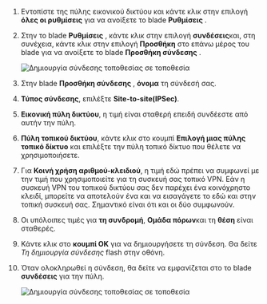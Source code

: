 1. Εντοπίστε της πύλης εικονικού δικτύου και κάντε κλικ στην επιλογή **όλες οι ρυθμίσεις** για να ανοίξετε το blade **Ρυθμίσεις** .

2. Στην το blade **Ρυθμίσεις** , κάντε κλικ στην επιλογή **συνδέσεις**και, στη συνέχεια, κάντε κλικ στην επιλογή **Προσθήκη** στο επάνω μέρος του blade για να ανοίξετε το blade **Προσθήκη σύνδεσης** .

    ![Δημιουργία σύνδεσης τοποθεσίας σε τοποθεσία](./media/vpn-gateway-add-site-to-site-connection-rm-portal-include/addconnection250.png)

3. Στην blade **Προσθήκη σύνδεσης** , **όνομα** τη σύνδεσή σας. 

4. **Τύπος σύνδεσης**, επιλέξτε **Site-to-site(IPSec)**.

5. **Εικονική πύλη δικτύου**, η τιμή είναι σταθερή επειδή συνδέεστε από αυτήν την πύλη.

6. **Πύλη τοπικού δικτύου**, κάντε κλικ στο κουμπί **Επιλογή μιας πύλης τοπικό δίκτυο** και επιλέξτε την πύλη τοπικό δίκτυο που θέλετε να χρησιμοποιήσετε. 

7. Για **Κοινή χρήση αριθμού-κλειδιού**, η τιμή εδώ πρέπει να συμφωνεί με την τιμή που χρησιμοποιείτε για τη συσκευή σας τοπικό VPN. Εάν η συσκευή VPN του τοπικού δικτύου σας δεν παρέχει ένα κοινόχρηστο κλειδί, μπορείτε να αποτελούν ένα και να εισαγάγετε το εδώ και στην τοπική συσκευή σας. Σημαντικό είναι ότι και οι δύο συμφωνούν.

8. Οι υπόλοιπες τιμές για **τη συνδρομή**, **Ομάδα πόρων**και τη **θέση** είναι σταθερές.

9. Κάντε κλικ στο **κουμπί OK** για να δημιουργήσετε τη σύνδεση. Θα δείτε *Τη δημιουργία σύνδεσης* flash στην οθόνη.

10. Όταν ολοκληρωθεί η σύνδεση, θα δείτε να εμφανίζεται στο το blade **συνδέσεις** για την πύλη.

    ![Δημιουργία σύνδεσης τοποθεσίας σε τοποθεσία](./media/vpn-gateway-add-site-to-site-connection-rm-portal-include/connectionstatus450.png)

